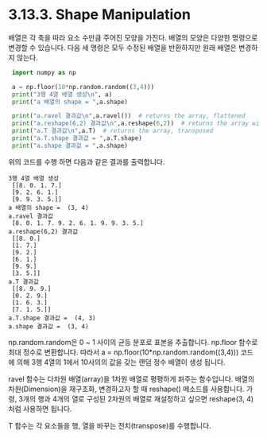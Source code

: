 # 3.13.3. 	Shape Manipulation

배열은 각 축을 따라 요소 수만큼 주어진 모양을 가진다. 배열의 모양은 다양한 명령으로 변경할 수 있습니다. 다음 세 명령은 모두 수정된 배열을 반환하지만 원래 배열은 변경하지 않는다.

```python
 import numpy as np

 a = np.floor(10*np.random.random((3,4)))
 print("3행 4열 배열 생성\n", a)
 print("a 배열의 shape = ",a.shape)

 print("a.ravel 결과값\n",a.ravel())  # returns the array, flattened
 print("a.reshape(6,2) 결과값\n",a.reshape(6,2))  # returns the array with a modified shape
 print("a.T 결과값\n",a.T)  # returns the array, transposed
 print("a.T.shape 결과값 = ",a.T.shape)
 print("a.shape 결과값 = ",a.shape)
```

위의 코드를 수행 하면 다음과 같은 결과를 출력합니다.

```text
3행 4열 배열 생성
 [[8. 0. 1. 7.]
 [9. 2. 6. 1.]
 [9. 9. 3. 5.]]
a 배열의 shape =  (3, 4)
a.ravel 결과값
 [8. 0. 1. 7. 9. 2. 6. 1. 9. 9. 3. 5.]
a.reshape(6,2) 결과값
 [[8. 0.]
 [1. 7.]
 [9. 2.]
 [6. 1.]
 [9. 9.]
 [3. 5.]]
a.T 결과값
 [[8. 9. 9.]
 [0. 2. 9.]
 [1. 6. 3.]
 [7. 1. 5.]]
a.T.shape 결과값 =  (4, 3)
a.shape 결과값 =  (3, 4)
```

np.random.random은 0 ~ 1 사이의 균등 분포로 표본을 추출합니다. np.floor 함수로 최대 정수로 변환합니다. 따라서 a = np.floor\(10\*np.random.random\(\(3,4\)\)\) 코드에 의해 3행 4열의 1에서 10사의의 값을 갖는 랜덤 정수 배열이 생성 됩니다.

ravel 함수는 다차원 배열\(array\)을 1차원 배열로 평평하게 펴주는 함수입니다. 배열의 차원\(Dimension\)을 재구조화, 변경하고자 할 때 reshape\(\) 메소드를 사용합니다. 가령, 3개의 행과 4개의 열로 구성된 2차원의 배열로 재설정하고 싶으면 reshape\(3, 4\)처럼 사용하면 됩니다.

T 함수는 각 요소들을 행, 열을 바꾸는 전치\(transpose\)를 수행합니다.

